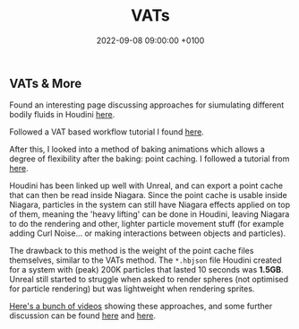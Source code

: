 ﻿---
layout: post 
title:  "VATs"
date:   2022-09-08 09:00:00 +0100 
categories: [unreal, houdini]
---

## VATs & More

Found an interesting page discussing approaches for siumulating different bodily fluids in Houdini [here](https://www.katexagoraris.com/creating-bodily-fuilds-in-houdini).

Followed a VAT based workflow tutorial I found [here](https://www.youtube.com/watch?v=sZ6gT1uvJJc&list=PLXNFA1EysfYn686NxzYbKxm845eOIwDPA&index=6).

After this, I looked into a method of baking animations which allows a degree of flexibility after the baking: point caching. I followed a tutorial from [here](https://www.youtube.com/watch?v=5N2tPBTyHO4). 

Houdini has been linked up well with Unreal, and can export a point cache that can then be read inside Niagara. Since the point cache is usable inside Niagara, particles in the system can still have Niagara effects applied on top of them, meaning the 'heavy lifting' can be done in Houdini, leaving Niagara to do the rendering and other, lighter particle movement stuff (for example adding Curl Noise... or making interactions between objects and particles).

The drawback to this method is the weight of the point cache files themselves, similar to the VATs method. The `*.hbjson` file Houdini created for a system with (peak) 200K particles that lasted 10 seconds was **1.5GB**. Unreal still started to struggle when asked to render spheres (not optimised for particle rendering) but was lightweight when rendering sprites.

[Here's a bunch of videos](https://drive.google.com/drive/folders/1S1v-EnbmQIzL22m4apQofTgHojTaJYOI?usp=sharing) showing these approaches, and some further discussion can be found [here](https://marshmallowlf.slack.com/archives/C01LR3113QC/p1662639142592799) and [here](https://marshmallowlf.slack.com/archives/C01LR3113QC/p1662648683647209).



